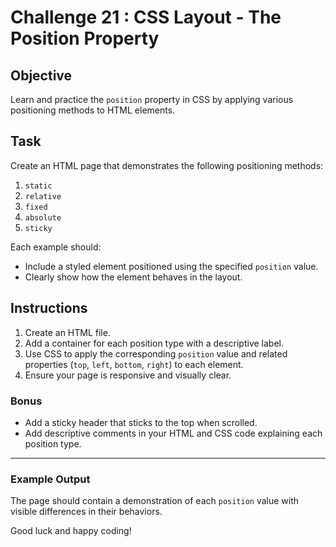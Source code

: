 # Challenge 21 : CSS Layout - The Position Property

## Objective
Learn and practice the `position` property in CSS by applying various positioning methods to HTML elements.

## Task
Create an HTML page that demonstrates the following positioning methods:
1. `static`
2. `relative`
3. `fixed`
4. `absolute`
5. `sticky`

Each example should:
- Include a styled element positioned using the specified `position` value.
- Clearly show how the element behaves in the layout.

## Instructions
1. Create an HTML file.
2. Add a container for each position type with a descriptive label.
3. Use CSS to apply the corresponding `position` value and related properties (`top`, `left`, `bottom`, `right`) to each element.
4. Ensure your page is responsive and visually clear.

### Bonus
- Add a sticky header that sticks to the top when scrolled.
- Add descriptive comments in your HTML and CSS code explaining each position type.

---

### Example Output
The page should contain a demonstration of each `position` value with visible differences in their behaviors.

Good luck and happy coding!
